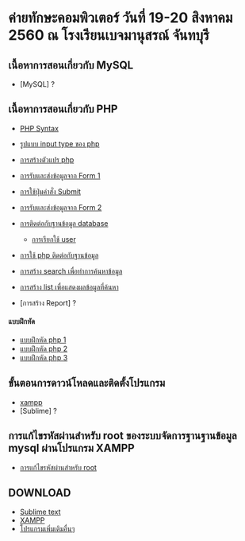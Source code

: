 # ค่ายทักษะคอมพิวเตอร์ วันที่ 19-20 สิงหาคม 2560 ณ โรงเรียนเบจมานุสรณ์ จันทบุรี



## เนื้อหาการสอนเกี่ยวกับ MySQL
* [MySQL] ?


## เนื้อหาการสอนเกี่ยวกับ PHP
* [PHP Syntax](https://phpmysql2017.gitbooks.io/phpmysql/content/chapter1/php-syntax.html)
* [รูปแบบ input type ของ php](https://phpmysql2017.gitbooks.io/phpmysql/content/input-php.html)
* [การสร้างตัวแปร php](https://phpmysql2017.gitbooks.io/phpmysql/content/chapter1/php.html)
* [การรับและส่งข้อมูลจาก Form 1](https://phpmysql2017.gitbooks.io/phpmysql/content/chapter1/form.html)
* [การใช้ปุ่มคำสั่ง Submit](https://phpmysql2017.gitbooks.io/phpmysql/content/chapter1/submit.html)
* [การรับและส่งข้อมูลจาก Form 2](https://phpmysql2017.gitbooks.io/phpmysql/content/chapter1/form-2.html)
* [การติดต่อกับฐานข้อมูล database](https://phpmysql2017.gitbooks.io/phpmysql/content/chapter1/data-base.html)

    * [การเรียกใช้ user](https://phpmysql2017.gitbooks.io/phpmysql/content/5.html)
    
* [การใช้ php ติดต่อกับฐานข้อมูล](https://phpmysql2017.gitbooks.io/phpmysql/content/php.html)
* [การสร้าง search เพื่อทำการค้นหาข้อมูล](https://phpmysql2017.gitbooks.io/phpmysql/content/search.html)
* [การสร้าง list เพื่อแสดงผลข้อมูลที่ค้นหา](https://phpmysql2017.gitbooks.io/phpmysql/content/list.html)
* [การสร้าง Report] ?

 #### แบบฝึกหัด
   * [แบบฝึกหัด php 1](https://phpmysql2017.gitbooks.io/phpmysql/content/chapter1/workshop.html)
   * [แบบฝึกหัด php 2](https://phpmysql2017.gitbooks.io/phpmysql/content/chapter1/workshop-php2.html)
   * [แบบฝึกหัด php 3](https://phpmysql2017.gitbooks.io/phpmysql/content/chapter1/workshop-php3.html)



## ขั้นตอนการดาวน์โหลดและติดตั้งโปรแกรม
* [xampp](https://jakkapat.gitbooks.io/how-to-setup/content/chapter1.html)
* [Sublime] ?




## การแก้ไขรหัสผ่านสำหรับ root ของระบบจัดการฐานฐานข้อมูล mysql ผ่านโปรแกรม XAMPP
* [การแก้ไขรหัสผ่านสำหรับ root](https://phpmysql2017.gitbooks.io/phpmysql/content/root.html)


## DOWNLOAD
* [Sublime text](http://www.chanthaburi.buu.ac.th/~worawit/Download/Sublime%20Text%20Build%203083%20Setup.exe)
* [XAMPP](http://www.chanthaburi.buu.ac.th/~worawit/Download/xampp-win32-1.8.3-3-VC11-installer.exe)
* [โปรแกรมเพิ่มเติมอื่นๆ](http://www.chanthaburi.buu.ac.th/~worawit/download.php)
